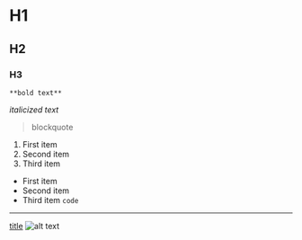 # H1
## H2
### H3
	**bold text**
 *italicized text*
 > blockquote
1. First item
2. Second item
3. Third item
- First item
- Second item
- Third item
`code`
---
[title](https://www.example.com)
![alt text](image.jpg)
